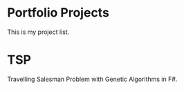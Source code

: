 # Portfolio Projects
This is my project list.

# TSP
Travelling Salesman Problem with Genetic Algorithms in F#.
